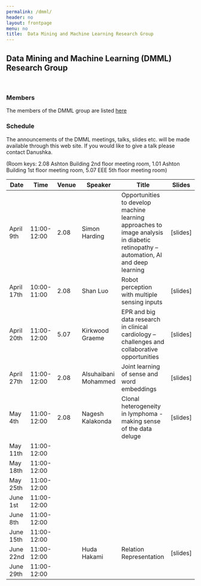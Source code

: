 ```yaml
---
permalink: /dmml/
header: no
layout: frontpage
menu: no
title:  Data Mining and Machine Learning Research Group
---
```


## Data Mining and Machine Learning (DMML) Research Group 

<br>

### Members
The members of the DMML group are listed [here](https://www.liverpool.ac.uk/computer-science/research/artificial-intelligence/dmml/people/#d.en.695953)

### Schedule
The announcements of the DMML meetings, talks, slides etc. will be made available through this web site.
If you would like to give a talk please contact Danushka.

(Room keys: 2.08 Ashton Building 2nd floor meeting room, 1.01 Ashton Building 1st floor meeting room, 5.07 EEE 5th floor meeting room)

| Date              | Time        | Venue | Speaker          |                             Title                           | Slides   |
| ------------------| ------------| -----|------------------|-----------------------------------------------------------------|----------|
| April 9th   | 11:00-12:00 | 2.08  | Simon Harding    | Opportunities to develop machine learning approaches to image analysis in diabetic retinopathy – automation, AI and deep learning                                           | [slides] |
| April 17th  | 10:00-11:00 | 2.08  | Shan Luo         | Robot perception with multiple sensing inputs                                          | [slides] |
| April 20th  | 11:00-12:00 | 5.07  | Kirkwood Graeme  | EPR and big data research in clinical cardiology –challenges and collaborative opportunities| [slides]|
| April 27th | 11:00-12:00 | 2.08| Alsuhaibani Mohammed | Joint learning of sense and word embeddings | [slides]|
| May 4th | 11:00-12:00 |2.08 | Nagesh Kalakonda|  Clonal heterogeneity in lymphoma - making sense of the data deluge| [slides]|
| May 11th | 11:00-12:00 | | | | |
| May 18th | 11:00-12:00 | | | | |
| May 25th | 11:00-12:00 | | | | |
| June 1st | 11:00-12:00 | | | | |
| June 8th | 11:00-12:00 | | | | |
| June 15th | 11:00-12:00 | | | | |
| June 22nd | 11:00-12:00 | |Huda Hakami | Relation Representation|[slides]|
| June 29th | 11:00-12:00 | | | | |



